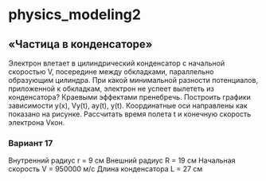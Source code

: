 # physics_modeling2
## «Частица в конденсаторе»
Электрон влетает в цилиндрический конденсатор с начальной скоростью V, посередине между
обкладками, параллельно образующим цилиндра.
При какой минимальной разности потенциалов,
приложенной к обкладкам, электрон не успеет вылететь из конденсатора? Краевыми эффектами
пренебречь.
Построить графики зависимости y(x), Vy(t), ay(t), y(t). Координатные оси направлены как показано
на рисунке.
Рассчитать время полета t и конечную скорость электрона Vкон.
### Вариант 17
Внутренний радиус r = 9 см
Внешний радиус R = 19 см
Начальная скорость V = 950000 м/c
Длина конденсатора L = 27 см
